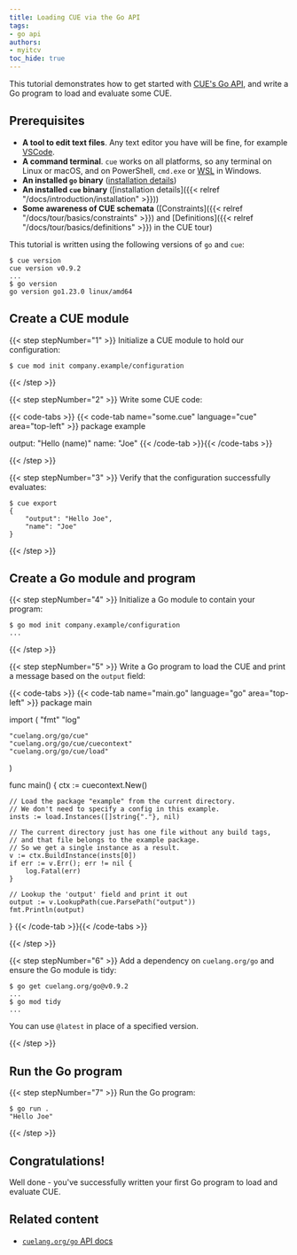 ```yaml
---
title: Loading CUE via the Go API
tags:
- go api
authors:
- myitcv
toc_hide: true
---
```


This tutorial demonstrates how to get started with [CUE's Go
API](https://pkg.go.dev/cuelang.org/go), and write a Go program to load and
evaluate some CUE.

## Prerequisites

- **A tool to edit text files**. Any text editor you have will be fine, for
  example [VSCode](https://code.visualstudio.com/).
- **A command terminal**. `cue` works on all platforms, so any terminal on Linux
  or macOS, and on PowerShell, `cmd.exe` or
  [WSL](https://learn.microsoft.com/en-us/windows/wsl/install) in Windows.
- **An installed `go` binary**
  ([installation details](https://go.dev/doc/install))
- **An installed `cue` binary**
  ([installation details]({{< relref "/docs/introduction/installation" >}}))
- **Some awareness of CUE schemata**
  ([Constraints]({{< relref "/docs/tour/basics/constraints" >}}) and
   [Definitions]({{< relref "/docs/tour/basics/definitions" >}}) in the CUE tour)

This tutorial is written using the following versions of `go` and `cue`:

```text { title="TERMINAL" type="terminal" codeToCopy="Y3VlIHZlcnNpb24KZ28gdmVyc2lvbg==" }
$ cue version
cue version v0.9.2
...
$ go version
go version go1.23.0 linux/amd64
```

## Create a CUE module

{{< step stepNumber="1" >}}
Initialize a CUE module to hold our configuration:

```text { title="TERMINAL" type="terminal" codeToCopy="Y3VlIG1vZCBpbml0IGNvbXBhbnkuZXhhbXBsZS9jb25maWd1cmF0aW9u" }
$ cue mod init company.example/configuration
```

{{< /step >}}

{{< step stepNumber="2" >}}
Write some CUE code:

{{< code-tabs >}}
{{< code-tab name="some.cue" language="cue" area="top-left" >}}
package example

output: "Hello \(name)"
name:   "Joe"
{{< /code-tab >}}{{< /code-tabs >}}

{{< /step >}}

{{< step stepNumber="3" >}}
Verify that the configuration successfully evaluates:

```text { title="TERMINAL" type="terminal" codeToCopy="Y3VlIGV4cG9ydA==" }
$ cue export
{
    "output": "Hello Joe",
    "name": "Joe"
}
```

{{< /step >}}

## Create a Go module and program

{{< step stepNumber="4" >}}
Initialize a Go module to contain your program:

```text { title="TERMINAL" type="terminal" codeToCopy="Z28gbW9kIGluaXQgY29tcGFueS5leGFtcGxlL2NvbmZpZ3VyYXRpb24=" }
$ go mod init company.example/configuration
...
```

{{< /step >}}

{{< step stepNumber="5" >}}
Write a Go program to load the CUE and print a message based on the `output`
field:

{{< code-tabs >}}
{{< code-tab name="main.go" language="go" area="top-left" >}}
package main

import (
	"fmt"
	"log"

	"cuelang.org/go/cue"
	"cuelang.org/go/cue/cuecontext"
	"cuelang.org/go/cue/load"
)

func main() {
	ctx := cuecontext.New()

	// Load the package "example" from the current directory.
	// We don't need to specify a config in this example.
	insts := load.Instances([]string{"."}, nil)

	// The current directory just has one file without any build tags,
	// and that file belongs to the example package.
	// So we get a single instance as a result.
	v := ctx.BuildInstance(insts[0])
	if err := v.Err(); err != nil {
		log.Fatal(err)
	}

	// Lookup the 'output' field and print it out
	output := v.LookupPath(cue.ParsePath("output"))
	fmt.Println(output)
}
{{< /code-tab >}}{{< /code-tabs >}}

{{< /step >}}

{{< step stepNumber="6" >}}
Add a dependency on `cuelang.org/go` and ensure the Go module is tidy:

```text { title="TERMINAL" type="terminal" codeToCopy="Z28gZ2V0IGN1ZWxhbmcub3JnL2dvQHYwLjkuMgpnbyBtb2QgdGlkeQ==" }
$ go get cuelang.org/go@v0.9.2
...
$ go mod tidy
...
```

You can use `@latest` in place of a specified version.

{{< /step >}}

## Run the Go program

{{< step stepNumber="7" >}}
Run the Go program:

```text { title="TERMINAL" type="terminal" codeToCopy="Z28gcnVuIC4=" }
$ go run .
"Hello Joe"
```

{{< /step >}}

## Congratulations!

Well done - you've successfully written your first Go program to load and
evaluate CUE.

## Related content

- [`cuelang.org/go` API docs](https://pkg.go.dev/cuelang.org/go)
